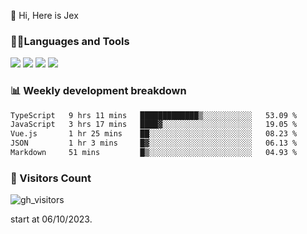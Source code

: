  👋 Hi, Here is Jex

 

### 🧑‍💻Languages and Tools

<code><a href="https://react.dev"><img src="https://api.iconify.design/logos:react.svg" /></a></code>
<code><a href="https://github.com/vuejs/core"><img src="https://api.iconify.design/logos:vue.svg" /></a></code> 
<code><a href="https://github.com/microsoft/TypeScript"><img src="https://api.iconify.design/logos:typescript-icon.svg" /></a></code>
<code><a href="https://threejs.org/"><img src="https://api.iconify.design/logos:threejs.svg" /></a></code>

### 📊 Weekly development breakdown

<!--START_SECTION:waka-->

```txt
TypeScript   9 hrs 11 mins   █████████████▒░░░░░░░░░░░   53.09 %
JavaScript   3 hrs 17 mins   ████▓░░░░░░░░░░░░░░░░░░░░   19.05 %
Vue.js       1 hr 25 mins    ██░░░░░░░░░░░░░░░░░░░░░░░   08.23 %
JSON         1 hr 3 mins     █▓░░░░░░░░░░░░░░░░░░░░░░░   06.13 %
Markdown     51 mins         █▒░░░░░░░░░░░░░░░░░░░░░░░   04.93 %
```

<!--END_SECTION:waka-->


### 👀 Visitors Count

![gh_visitors](https://profile-counter.glitch.me/jexlau/count.svg)

start at 06/10/2023.
